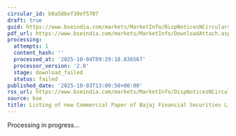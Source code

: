```yaml
---
circular_id: b0a58bef30ef5707
draft: true
guid: https://www.bseindia.com/markets/MarketInfo/DispNoticesNCirculars.aspx?Noticeid={D6943439-30B8-4CF9-A4C8-47DD554F44CE}&noticeno=20251003-45&dt=10/03/2025&icount=45&totcount=73&flag=0
pdf_url: https://www.bseindia.com/markets/MarketInfo/DownloadAttach.aspx?id=20251003-45&attachedId=
processing:
  attempts: 1
  content_hash: ''
  processed_at: '2025-10-04T09:29:18.836567'
  processor_version: '2.0'
  stage: download_failed
  status: failed
published_date: '2025-10-03T13:09:50+00:00'
rss_url: https://www.bseindia.com/markets/MarketInfo/DispNoticesNCirculars.aspx?Noticeid={D6943439-30B8-4CF9-A4C8-47DD554F44CE}&noticeno=20251003-45&dt=10/03/2025&icount=45&totcount=73&flag=0
source: bse
title: Listing of new Commercial Paper of Bajaj Financial Securities Limited
---
```


Processing in progress...